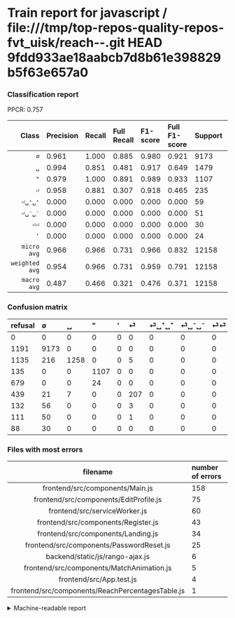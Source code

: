 # Train report for javascript / file:///tmp/top-repos-quality-repos-fvt_uisk/reach--.git HEAD 9fdd933ae18aabcb7d8b61e398829b5f63e657a0

### Classification report

PPCR: 0.757

| Class | Precision | Recall | Full Recall | F1-score | Full F1-score | Support | Full Support | PPCR |
|------:|:----------|:-------|:------------|:---------|:---------|:--------|:-------------|:-----|
| `∅` | 0.961| 1.000| 0.885| 0.980| 0.921| 9173| 10364| 0.885 |
| `␣` | 0.994| 0.851| 0.481| 0.917| 0.649| 1479| 2614| 0.566 |
| `"` | 0.979| 1.000| 0.891| 0.989| 0.933| 1107| 1242| 0.891 |
| `⏎` | 0.958| 0.881| 0.307| 0.918| 0.465| 235| 674| 0.349 |
| `⏎␣⁺␣⁺` | 0.000| 0.000| 0.000| 0.000| 0.000| 59| 191| 0.309 |
| `⏎␣⁻␣⁻` | 0.000| 0.000| 0.000| 0.000| 0.000| 51| 162| 0.315 |
| `⏎⏎` | 0.000| 0.000| 0.000| 0.000| 0.000| 30| 118| 0.254 |
| `'` | 0.000| 0.000| 0.000| 0.000| 0.000| 24| 703| 0.034 |
| `micro avg` | 0.966| 0.966| 0.731| 0.966| 0.832| 12158| 16068| 0.757 |
| `weighted avg` | 0.954| 0.966| 0.731| 0.959| 0.791| 12158| 16068| 0.757 |
| `macro avg` | 0.487| 0.466| 0.321| 0.476| 0.371| 12158| 16068| 0.757 |

### Confusion matrix

|refusal|  ∅| ␣| "| '| ⏎| ⏎␣⁺␣⁺| ⏎␣⁻␣⁻| ⏎⏎| 
|:---|:---|:---|:---|:---|:---|:---|:---|:---|
|0 |0 |0 |0 |0 |0 |0 |0 |0 |
|1191 |9173 |0 |0 |0 |0 |0 |0 |0 |
|1135 |216 |1258 |0 |0 |5 |0 |0 |0 |
|135 |0 |0 |1107 |0 |0 |0 |0 |0 |
|679 |0 |0 |24 |0 |0 |0 |0 |0 |
|439 |21 |7 |0 |0 |207 |0 |0 |0 |
|132 |56 |0 |0 |0 |3 |0 |0 |0 |
|111 |50 |0 |0 |0 |1 |0 |0 |0 |
|88 |30 |0 |0 |0 |0 |0 |0 |0 |

### Files with most errors

| filename | number of errors|
|:----:|:-----|
| frontend/src/components/Main.js | 158 |
| frontend/src/components/EditProfile.js | 75 |
| frontend/src/serviceWorker.js | 60 |
| frontend/src/components/Register.js | 43 |
| frontend/src/components/Landing.js | 34 |
| frontend/src/components/PasswordReset.js | 25 |
| backend/static/js/rango-ajax.js | 6 |
| frontend/src/components/MatchAnimation.js | 5 |
| frontend/src/App.test.js | 4 |
| frontend/src/components/ReachPercentagesTable.js | 1 |

<details>
    <summary>Machine-readable report</summary>
```json
{
  "cl_report": {"\"": {"f1-score": 0.9892761394101875, "precision": 0.9787798408488063, "recall": 1.0, "support": 1107}, "\u0027": {"f1-score": 0.0, "precision": 0.0, "recall": 0.0, "support": 24}, "macro avg": {"f1-score": 0.47552744637251126, "precision": 0.4865632024581983, "recall": 0.4664282220591832, "support": 12158}, "micro avg": {"f1-score": 0.9660305971376871, "precision": 0.9660305971376871, "recall": 0.9660305971376871, "support": 12158}, "weighted avg": {"f1-score": 0.958806949126815, "precision": 0.9536196754107389, "recall": 0.9660305971376871, "support": 12158}, "\u2205": {"f1-score": 0.9800737218868529, "precision": 0.9609260423213911, "recall": 1.0, "support": 9173}, "\u23ce": {"f1-score": 0.917960088691796, "precision": 0.9583333333333334, "recall": 0.8808510638297873, "support": 235}, "\u23ce\u23ce": {"f1-score": 0.0, "precision": 0.0, "recall": 0.0, "support": 30}, "\u23ce\u2423\u207a\u2423\u207a": {"f1-score": 0.0, "precision": 0.0, "recall": 0.0, "support": 59}, "\u23ce\u2423\u207b\u2423\u207b": {"f1-score": 0.0, "precision": 0.0, "recall": 0.0, "support": 51}, "\u2423": {"f1-score": 0.9169096209912536, "precision": 0.9944664031620554, "recall": 0.8505747126436781, "support": 1479}},
  "cl_report_full": {"\"": {"f1-score": 0.9329962073324904, "precision": 0.9787798408488063, "recall": 0.8913043478260869, "support": 1242}, "\u0027": {"f1-score": 0.0, "precision": 0.0, "recall": 0.0, "support": 703}, "macro avg": {"f1-score": 0.37102900431266495, "precision": 0.4865632024581983, "recall": 0.32059547137938926, "support": 16068}, "micro avg": {"f1-score": 0.832211436264437, "precision": 0.9660305971376871, "recall": 0.7309559372666169, "support": 16068}, "weighted avg": {"f1-score": 0.7914906162836499, "precision": 0.897444231359559, "recall": 0.7309559372666169, "support": 16068}, "\u2205": {"f1-score": 0.921446509291813, "precision": 0.9609260423213911, "recall": 0.8850829795445774, "support": 10364}, "\u23ce": {"f1-score": 0.46516853932584273, "precision": 0.9583333333333334, "recall": 0.30712166172106825, "support": 674}, "\u23ce\u23ce": {"f1-score": 0.0, "precision": 0.0, "recall": 0.0, "support": 118}, "\u23ce\u2423\u207a\u2423\u207a": {"f1-score": 0.0, "precision": 0.0, "recall": 0.0, "support": 191}, "\u23ce\u2423\u207b\u2423\u207b": {"f1-score": 0.0, "precision": 0.0, "recall": 0.0, "support": 162}, "\u2423": {"f1-score": 0.648620778551173, "precision": 0.9944664031620554, "recall": 0.4812547819433818, "support": 2614}},
  "ppcr": 0.7566591984067712
}
```
</details>
